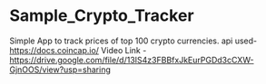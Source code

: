 # Sample_Crypto_Tracker
Simple App to track prices of top 100 crypto currencies.
api used- https://docs.coincap.io/
Video Link -https://drive.google.com/file/d/13IS4z3FBBfxJkEurPGDd3cCXW-GjnOOS/view?usp=sharing
